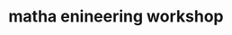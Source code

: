 ---
title: "matha enineering workshop"
url: /kothamangalam/matha-enineering-workshop/
shop: doors
---